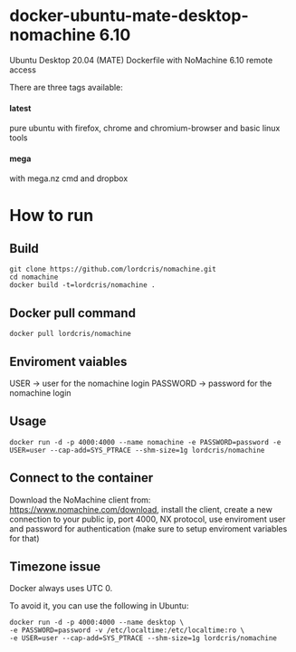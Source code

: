 # docker-ubuntu-mate-desktop-nomachine 6.10
Ubuntu Desktop 20.04 (MATE) Dockerfile with NoMachine 6.10 remote access

There are three tags available:

#### latest
pure ubuntu with firefox, chrome and chromium-browser and basic linux tools

#### mega
with mega.nz cmd and dropbox 



# How to run
## Build

```
git clone https://github.com/lordcris/nomachine.git
cd nomachine
docker build -t=lordcris/nomachine .
```
## Docker pull command
```
docker pull lordcris/nomachine
```

## Enviroment vaiables
USER -> user for the nomachine login
PASSWORD -> password for the nomachine login

## Usage

```
docker run -d -p 4000:4000 --name nomachine -e PASSWORD=password -e USER=user --cap-add=SYS_PTRACE --shm-size=1g lordcris/nomachine
```

## Connect to the container

Download the NoMachine client from: https://www.nomachine.com/download, install the client, create a new connection to your public ip, port 4000, NX protocol, use enviroment user and password for authentication (make sure to setup enviroment variables for that)

## Timezone issue
Docker always uses UTC 0. 

To avoid it, you can use the following in Ubuntu:
```
docker run -d -p 4000:4000 --name desktop \
-e PASSWORD=password -v /etc/localtime:/etc/localtime:ro \
-e USER=user --cap-add=SYS_PTRACE --shm-size=1g lordcris/nomachine
```


